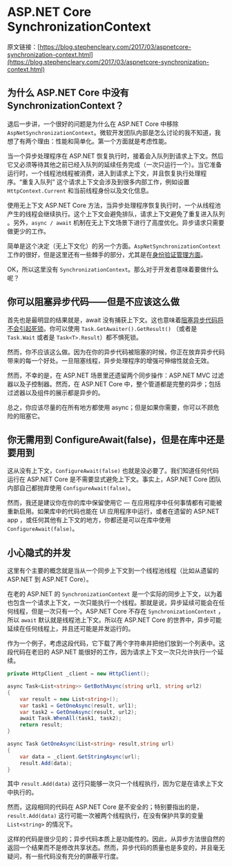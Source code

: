 # ASP.NET Core SynchronizationContext

原文链接：[https://blog.stephencleary.com/2017/03/aspnetcore-synchronization-context.html](https://blog.stephencleary.com/2017/03/aspnetcore-synchronization-context.html)

## 为什么 ASP.NET Core 中没有 SynchronizationContext？

退后一步讲，一个很好的问题是为什么在 ASP.NET Core 中移除 `AspNetSynchronizationContext`。微软开发团队内部是怎么讨论的我不知道，我想了有两个理由：性能和简单化。第一个方面就是考虑性能。

当一个异步处理程序在 ASP.NET 恢复执行时，接着会入队列到请求上下文。然后它又必须等待其他之前已经入队列的延续任务完成（一次只运行一个）。当它准备运行时，一个线程池线程被消费，进入到请求上下文，并且恢复执行处理程序。“重复入队列” 这个请求上下文会涉及到很多内部工作，例如设置 `HttpContext.Current` 和当前线程身份以及文化信息。

使用无上下文 ASP.NET Core 方法，当异步处理程序恢复执行时，一个从线程池产生的线程会继续执行。这个上下文会避免排队，请求上下文避免了重复进入队列 。另外，`async / await` 机制在无上下文场景下进行了高度优化。异步请求只需要做更少的工作。

简单是这个决定（无上下文化）的另一个方面。`AspNetSynchronizationContext` 工作的很好，但是这里还有一些棘手的部分，尤其是在[身份验证管理方面](http://www.hanselman.com/blog/SystemThreadingThreadCurrentPrincipalVsSystemWebHttpContextCurrentUserOrWhyFormsAuthenticationCanBeSubtle.aspx)。

OK，所以这里没有 `SynchronizationContext`。那么对于开发者意味着要做什么呢？

## 你可以阻塞异步代码——但是不应该这么做

首先也是最明显的结果就是，await 没有捕获上下文。这也意味着[阻塞异步代码将不会引起死锁](https://blog.stephencleary.com/2012/07/dont-block-on-async-code.html)。你可以使用 `Task.GetAwaiter().GetResult()` （或者是 `Task.Wait` 或者是 `Task<T>.Result`）都不惧死锁。

然而，你不应该这么做。因为在你的异步代码被阻塞的时候，你正在放弃异步代码带来的每一个好处。一旦阻塞线程，异步处理程序的增强可伸缩性就会无效。

然而，不幸的是，在 ASP.NET 场景里还遗留两个同步操作：ASP.NET MVC 过滤器以及子控制器。然而，在 ASP.NET Core 中，整个管道都是完整的异步；包括过滤器以及组件的展示都是异步的。

总之，你应该尽量的在所有地方都使用 async；但是如果你需要，你可以不顾危险的阻塞它。

## 你无需用到 ConfigureAwait(false)，但是在库中还是要用到

这从没有上下文，`ConfigureAwait(false)` 也就是没必要了。我们知道任何代码运行在 ASP.NET Core 是不需要显式避免上下文。事实上，ASP.NET Core 团队内部自己都抛弃使用 `ConfigureAwait(false)`。

然而，我还是建议你在你的库中保留使用它 — 在应用程序中任何事情都有可能被重新启用。如果库中的代码也能在 UI 应用程序中运行，或者在遗留的 ASP.NET app ，或任何其他有上下文的地方，你都还是可以在库中使用 `ConfigureAwait(false)`。

## 小心隐式的并发

这里有个主要的概念就是当从一个同步上下文到一个线程池线程（比如从遗留的 ASP.NET 到 ASP.NET Core）。

在老的 ASP.NET 的 `SynchronizationContext` 是一个实际的同步上下文，以为着也包含一个请求上下文，一次只能执行一个线程。那就是说，异步延续可能会在任何线程，但是一次只有一个。ASP.NET Core 不存在 `SynchronizationContext` ，所以 `await` 默认就是线程池上下文。所以在 ASP.NET Core 的世界中，异步可能延续在任何线程上，并且还可能是并发运行的。

作为一个例子，考虑这段代码，它下载了两个字符串并把他们放到一个列表中。这段代码在老旧的 ASP.NET 能很好的工作，因为请求上下文一次只允许执行一个延续。

```c#
private HttpClient _client = new HttpClient();

async Task<List<string>> GetBothAsync(string url1, string url2)
{
    var result = new List<string>();
    var task1 = GetOneAsync(result, url1);
    var task2 = GetOneAsync(result, url2);
    await Task.WhenAll(task1, task2);
    return result;
}

async Task GetOneAsync(List<string> result,string url)
{
    var data = _client.GetStringAsync(url);
    result.Add(data);
}
```

其中 `result.Add(data)` 这行只能够一次只一个线程执行，因为它是在请求上下文中执行的。

然而，这段相同的代码在 ASP.NET Core 是不安全的；特别要指出的是，`result.Add(data)` 这行可能一次被两个线程执行，在没有保护共享的变量 `List<string>` 的情况下。

这样的代码是很少见的；异步代码本质上是功能性的。因此，从异步方法很自然的返回一个结果而不是修改共享状态。然而，异步代码的质量也是多变的，并且毫无疑问，有一些代码没有充分的屏蔽平行度。
